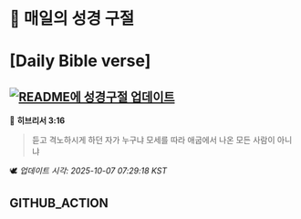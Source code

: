 # 🙏 매일의 성경 구절
# [Daily Bible verse]
## [![README에 성경구절 업데이트](https://github.com/DONGSUKA/first_test/actions/workflows/update-readme-bible.yml/badge.svg)](https://github.com/DONGSUKA/first_test/actions/workflows/update-readme-bible.yml)
<!-- START_BIBLE_VERSE -->
📖 **히브리서 3:16**
> 듣고 격노하시게 하던 자가 누구냐 모세를 따라 애굽에서 나온 모든 사람이 아니냐

🕊️ _업데이트 시각: 2025-10-07 07:29:18 KST_
  <!-- END_BIBLE_VERSE -->
## GITHUB_ACTION
